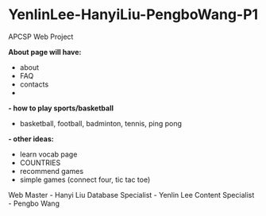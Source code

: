 # YenlinLee-HanyiLiu-PengboWang-P1
APCSP Web Project

**About page will have:**
  - about
  - FAQ
  - contacts
  - 
**- how to play sports/basketball**
  - basketball, football, badminton, tennis, ping pong

**- other ideas:**
- learn vocab page
- COUNTRIES
- recommend games
- simple games (connect four, tic tac toe)

Web Master - Hanyi Liu
Database Specialist - Yenlin Lee
Content Specialist - Pengbo Wang
